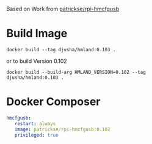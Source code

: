 Based on Work from [patrickse/rpi-hmcfgusb](https://github.com/patrickse/rpi-hmcfgusb)

# Build Image
`docker build --tag djusha/hmland:0.103 .`

or to build Version 0.102

`docker build --build-arg HMLAND_VERSION=0.102 --tag djusha/hmland:0.103 .`


# Docker Composer
```yaml
hmcfgusb:
   restart: always
   image: patrickse/rpi-hmcfgusb:0.102
   privileged: true
```
